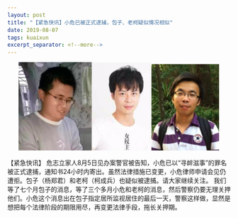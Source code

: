```yaml
---
layout: post
title: "【紧急快讯】小危已被正式逮捕，包子、老柯疑似情况相似"
date: 2019-08-07
tags: kuaixun
excerpt_separator: <!--more-->
---
```


<div style="text-align:center"><img src="/images/iLabour-editors.png" width="90%"/></div>

【紧急快讯】 危志立家人8月5日见办案警官被告知，小危已以“寻衅滋事”的罪名被正式逮捕，通知书24小时内寄出。虽然法律措施已变更，小危律师申请会见仍遭拒。包子（杨郑君）和老柯（柯成兵）也疑似被逮捕。请大家继续关注。
我们等了七个月包子的消息，等了三个多月小危和老柯的消息，然后警察仍要无理关押他们。小危这个消息出在包子指定居所监视居住的最后一天，警察这样做，显然是想把每个法律阶段的期限用尽，再变更法律手段，拖长关押期。
